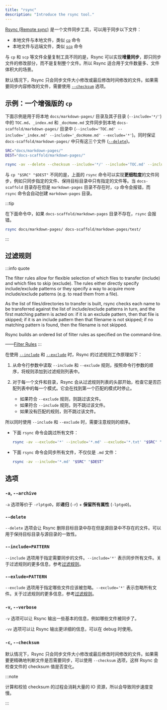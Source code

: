 ```yaml
---
title: "rsync"
description: "Introduce the rsync tool."
---
```


[Rsync (Remote sync)](https://linux.die.net/man/1/rsync) 是一个文件同步工具，可以用于同步以下文件：

- 本地文件与本地文件，类似 [`cp`](https://linux.die.net/man/1/cp) 命令
- 本地文件与远端文件，类似 [`scp`](https://linux.die.net/man/1/scp) 命令

与 `cp` 和 `scp` 等文件全量复制工具不同的是，Rsync 可以实现**增量同步**，即只同步文件的修改部分，而不是复制整个文件。所以 Rsync 适合用于文件数量多、文件体积大的场景。

默认情况下，Rsync 只会同步文件大小修改或最后修改时间修改的文件。如果需要同步内容修改的文件，需要使用 [`--checksum`](#-c---checksum) 选项。

## 示例：一个增强版的 `cp`

下面示例是用于将本地 `docs/markdown-pages/` 目录及其子目录 (`--include='*/'`) 中的 `TOC.md`、`_index.md` 和 `_docHome.md` 文件同步到本地 `docs-scaffold/markdown-pages/` 目录中 (`--include='TOC.md' --include='_index.md' --include='_docHome.md' --exclude='*'`)。同时保证 `docs-scaffold/markdown-pages/` 中只有这三个文件 ([`--delete`](#--delete))。

```bash
SRC="docs/markdown-pages/"
DEST="docs-scaffold/markdown-pages/"

rsync -av --delete --checksum --include='*/' --include='TOC.md' --include='_index.md' --include='_docHome.md' --exclude='*' "$SRC" "$DEST"
```

与 `cp "$SRC" "$DEST"` 不同的是，上面的 `rsync` 命令可以实现**更细粒度**的文件同步，例如只同步指定的文件、保持目标目录中只有指定的文件等。当 `docs-scaffold` 目录存在但是 `markdown-pages` 目录不存在时，`cp` 命令会报错，而 `rsync` 命令会自动创建 `markdown-pages` 目录。

:::tip

在下面命令中，如果 `docs-scaffold/markdown-pages` 目录不存在，`rsync` 会报错。

```bash
rsync docs/markdown-pages/ docs-scaffold/markdown-pages/test/
```

:::

## 过滤规则

:::info quote

The filter rules allow for flexible selection of which files to transfer (include) and which files to skip (exclude). The rules either directly specify include/exclude patterns or they specify a way to acquire more include/exclude patterns (e.g. to read them from a file).

As the list of files/directories to transfer is built, rsync checks each name to be transferred against the list of include/exclude patterns in turn, and the first matching pattern is acted on: if it is an exclude pattern, then that file is skipped; if it is an include pattern then that filename is not skipped; if no matching pattern is found, then the filename is not skipped.

Rsync builds an ordered list of filter rules as specified on the command-line.

——[Filter Rules](https://linux.die.net/man/1/rsync)
:::

在使用 [`--include`](#--includepattern) 和 [`--exclude`](#--exludepattern) 时，Rsync 的过滤规则工作原理如下：

1. 从命令行参数中读取 `--include` 和 `--exclude` 规则，按照命令行参数的顺序，将规则添加到过滤规则列表中。
2. 对于每一个文件和目录，Rsync 会从过滤规则列表的头部开始，检查它是否匹配列表中的每一个模式。它会在找到第一个匹配的模式时停止。

   - 如果符合 `--exclude` 规则，则跳过该文件。
   - 如果符合 `--include` 规则，则不跳过该文件。
   - 如果没有匹配的规则，则不跳过该文件。

所以同时使用 `--include` 和 `--exclude` 时，需要注意规则的顺序。

- 下面 `rsync` 命令会跳过所有文件：

    ```bash
    rsync -av --exclude='*' --include='*.md' --exclude='*.txt' "$SRC" "$DEST"
    ```

- 下面 `rsync` 命令会同步所有文件，不仅仅是 `.md` 文件：

    ```bash
    rsync -av --include='*.md' "$SRC" "$DEST"
    ```

## 选项

### `-a`, `--archive`

`-a` 选项等价于 `-rlptgoD`，即**递归** (`-r`) + **保留所有属性** (`-lptgoD`)。

### `--delete`

`--delete` 选项会让 Rsync 删除目标目录中存在但是源目录中不存在的文件。可以用于保持目标目录与源目录的一致性。

### `--include=PATTERN`

`--include` 选项用于指定需要同步的文件。`--include='*'` 表示同步所有文件。关于过滤规则的更多信息，参考[过滤规则](#过滤规则)。

### `--exlude=PATTERN`

`--exclude` 选项用于指定哪些文件应该被忽略。`--exclude='*'` 表示忽略所有文件。关于过滤规则的更多信息，参考[过滤规则](#过滤规则)。

### `-v`, `--verbose`

`-v` 选项可以让 Rsync 输出一些基本的信息，例如哪些文件被同步了。

`-vv` 选项可以让 Rsync 输出更详细的信息，可以在 debug 时使用。

### `-c`, `--checksum`

默认情况下，Rsync 只会同步文件大小修改或最后修改时间修改的文件。如果需要更精确地判断文件是否需要同步，可以使用 `--checksum` 选项，这样 Rsync 会检查文件的 checksum 值是否变化。

:::note

计算和校验 checksum 的过程会消耗大量的 IO 资源，所以会导致同步速度变慢。

:::
